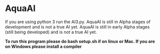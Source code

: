 # AquaAI
If you are using python 3 run the AI3.py.
 AquaAI is still in Alpha  stages of development and is not a true AI yet.
 AquaAI is still in early Alpha stages (still being developed) and is not a true AI yet.

 <b> To run this program please do bash setup.sh if on linux or Mac. 
 <b> If you are on Windows please install a compiler
